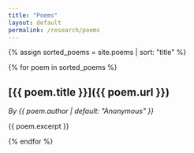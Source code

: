 ```yaml
---
title: "Poems"
layout: default
permalink: /research/poems
---
```


{% assign sorted_poems = site.poems | sort: "title" %}

{% for poem in sorted_poems %}
## [{{ poem.title }}]({{ poem.url }})

*By {{ poem.author | default: "Anonymous" }}*

{{ poem.excerpt }}

{% endfor %}
